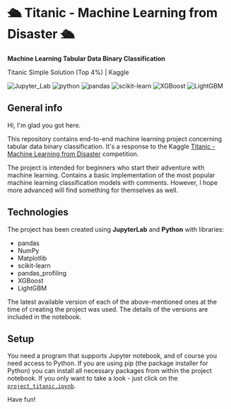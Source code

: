# 🛳️ Titanic - Machine Learning from Disaster 🛳️
**Machine Learning Tabular Data Binary Classification**

Titanic Simple Solution (Top 4%) | Kaggle

![Jupyter_Lab](https://img.shields.io/badge/-Jupyter%20Lab-blue)
![python](https://img.shields.io/badge/-Python-blueviolet) 
![pandas](https://img.shields.io/badge/-pandas-blue)
![scikit-learn](https://img.shields.io/badge/-scikit--learn-blueviolet)
![XGBoost](https://img.shields.io/badge/-XGBoost-blue)
![LightGBM](https://img.shields.io/badge/-LightGBM-blueviolet)


## General info
Hi, I'm glad you got here.

This repository contains end-to-end machine learning project concerning tabular data binary classification. It's a response to the Kaggle [Titanic - Machine Learning from Disaster](https://www.kaggle.com/competitions/titanic/overview) competition.

The project is intended for beginners who start their adventure with machine learning. Contains a basic implementation of the most popular machine learning classification models with comments. However, I hope more advanced will find something for themselves as well.

## Technologies
The project has been created using **JupyterLab** and **Python** with libraries:
* pandas
* NumPy
* Matplotlib
* scikit-learn
* pandas_profiling
* XGBoost
* LightGBM

The latest available version of each of the above-mentioned ones at the time of creating the project was used. The details of the versions are included in the notebook.

## Setup
You need a program that supports Jupyter notebook, and of course you need access to Python. If you are using pip (the package installer for Python) you can install all necessary packages from within the project notebook. If you only want to take a look - just click on the [`project_titanic.ipynb`](https://github.com/mowczarz/ml-classification-project-titanic/blob/main/project_titanic.ipynb).

Have fun!
